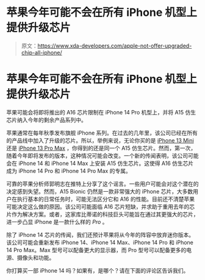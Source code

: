 # 苹果今年可能不会在所有 iPhone 机型上提供升级芯片

> 原文：<https://www.xda-developers.com/apple-not-offer-upgraded-chip-all-iphone/>

# 苹果今年可能不会在所有 iPhone 机型上提供升级芯片

苹果可能会将即将推出的 A16 芯片限制在 iPhone 14 Pro 机型上，并将 A15 仿生芯片纳入今年的剩余产品系列中。

苹果通常在每年秋季发布旗舰 iPhone 系列。在过去的几年里，该公司已经在所有的产品线中加入了升级的芯片。所以，举例来说，无论你买的是 [iPhone 13 Mini](http://xda-developers.com/iphone-13-mini) 还是 [iPhone 13 Pro Max](http://xda-developers.com/iphone-13-pro-max) ，你得到的还是同一个 A15 仿生芯片。然而，第一次，随着今年即将发布的版本，这种情况可能会改变。一个新的传闻表明，该公司可能会在 iPhone 14 和 iPhone 14 Max 上安装 A15 仿生芯片。这使得 A16 仿生芯片成为 iPhone 14 Pro 和 iPhone 14 Pro Max 的专属。

可靠的苹果分析师郭明志在推特上分享了这个谣言。一些用户可能会对这个潜在的决定感到失望。然而，A15 Bionic 仍然是一款非常强大的 iPhone 芯片，大多数用户在执行基本的日常任务时，可能无法区分它和 A16 的性能。目前还不清楚苹果可能决定这么做的原因。该公司可能面临 A16 芯片短缺，并求助于重用去年的芯片作为解决方案。或者，这家库比蒂诺的科技巨头可能旨在通过其更强大的芯片，进一步凸显 iPhone 是一款什么样的 *Pro* 。

除了 iPhone 14 芯片的传闻，我们还预计苹果将从今年的阵容中放弃迷你版本。该公司可能会重新发布 iPhone 14、iPhone 14 Max、iPhone 14 Pro 和 iPhone 14 Pro Max。Max 型号可以配备更大的显示器，而 Pro 型号可以配备更多的电源、摄像头和功能。

你打算买一部 iPhone 14 吗？如果有，是哪个？请在下面的评论区告诉我们。